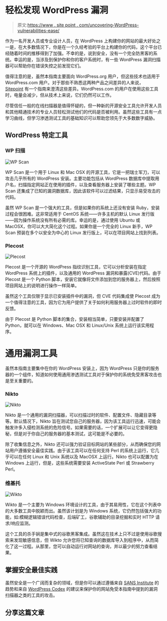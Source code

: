 # 轻松发现 WordPress 漏洞

> 原文:[https://www . site point . com/uncovering-WordPress-vulnerabilities-ease/](https://www.sitepoint.com/uncovering-wordpress-vulnerabilities-ease/)

作为一名开发人员或专业设计人员，在 WordPress 上构建你的网站的最大好处之一是，在大多数情况下，你是在一个久经考验的平台上构建你的代码，这个平台已经随着时间的推移得到了加强。不幸的是，说到安全，没有一个完全防黑客的系统。幸运的是，当涉及到保护你和你的客户系统时，有一些 WordPress 漏洞扫描器可以帮助你在错误失控之前发现它们。

值得注意的是，虽然本指南主要面向 WordPress.org 用户，但这些技术也适用于 WordPress.com 用户。对于那些不熟悉这两种产品之间差异的人来说， [Sitepoint](https://www.sitepoint.com/wordpress-com-vs-wordpress-org/) 有一个指南来澄清这些差异。WordPress.com 的用户在使用这些工具时，电量会减少，但从技术上来说，它们仍然可以工作。

尽管信任一般的在线扫描器是值得怀疑的，但一种新的开源安全工具允许开发人员和其他精通技术的专业人员轻松测试他们的代码是否被利用。虽然这些工具有一点学习曲线，但学习渗透测试工具的基础知识可以帮助您领先于大多数数字威胁。

## WordPress 特定工具

### WP 扫描

![WP Scan](../Images/b8428b0091214c822232a99e13bb740e.png)

WP Scan 是一个用于 Linux 和 Mac OSX 的开源工具，它是一把瑞士军刀，可以攻击几乎所有的 WordPress 安装。主要功能包括从 WordPress 数据库中提取用户名，扫描指定网站正在使用的插件，以及查看服务器上安装了哪些主题。WP Scan 还集成了已知的漏洞数据库，因此该软件可以过滤结果，只显示易受攻击的代码。

虽然 WP Scan 是一个强大的工具，但是如果你的系统上还没有安装 Ruby，安装过程会很困难。这非常适用于 CentOS 系统——许多主机的默认 Linux 发行版——因为操作系统没有所有必需的库。幸运的是，通过使用 Ubuntu 或 MacOSX，你可以大大简化这个过程。如果你是一个完全的 Linux 新手，WP Scan 预装在多个以安全为中心的 Linux 发行版上，可以在项目网站上找到列表。

### Plecost

![Plecost](../Images/9d397b8caf021f03b28e956765a023ba.png)

Plecost 是一个开源的 WordPress 指纹识别工具，它可以分析安装在指定 WordPress 系统上的插件，以及通用的 WordPress 漏洞和暴露(CVE)代码。由于 Plecost 是一个 Python 脚本，安装它就像将文件添加到您的服务器上，然后按照项目网站上的说明进行操作一样简单。

虽然这个工具仅限于显示已安装插件中的漏洞，但 CVE 代码集成使 Plecost 成为一个值得注意的工具，因为它为用户提供了关于如何利用服务器上过时软件的即时反馈。

由于 Plecost 是 Python 脚本的集合，安装相当简单，只要安装并配置了 Python，就可以在 Windows、Mac OSX 和 Linux/Unix 系统上运行该实用程序。

# 通用漏洞工具

虽然本指南主要集中在你的 WordPress 安装上，因为 WordPress 只是你的服务器的一个组件，知道如何使用通用渗透测试工具对于保护你的系统免受黑客攻击也是至关重要的。

### Nikto

![Nikto](../Images/6b4e62ba196c756d10e8748457a59c16.png)

Nikto 是一个通用的漏洞扫描器，可以扫描过时的软件、配置文件、隐藏目录等等。默认情况下，Nikto 旨在测试您自己的服务器，因为该工具运行迅速，可能会触发许多入侵检测系统的危险信号。如果需要的话，一个扩展可以让它变得更隐秘，但是对于你自己的服务器的基本测试，这可能是不必要的。

除了收集信息之外，Nikto 还可以强力验证目标网站的某些部分，从而确保您的网站用户遵循安全最佳实践。由于该工具可以在任何支持 Perl 的系统上运行，它几乎可以在任何 Linux 和 Unix 系统以及 MacOSX 上运行。Nikto 也可以配置为在 Windows 上运行，但是，这些系统需要安装 ActiveState Perl 或 Strawberry Perl。

### 维基托

![Wikto](../Images/edbb39f7a5101c16aaa6a84e48aa7bad.png)

Wikto 是一个主要为 Windows 环境设计的工具，由于其易用性，它在这个列表中的大多数工具中脱颖而出。虽然该计划是为 Windows 系统，它仍然包括强大的功能，如:模糊逻辑错误代码检查，后端矿工，谷歌辅助的目录挖掘和实时 HTTP 请求/响应监测。

这个工具的杀手锏是集中式的谷歌黑客集成。虽然这在技术上只不过是使用谷歌搜索来发现敏感信息，但 Wikto 允许您将已知查询的数据库导入到程序中，从而简化了这一过程。从那里，您可以自动运行对网站的查询，并以最少的努力查看结果。

## 掌握安全最佳实践

虽然安全是一个广阔而复杂的领域，但是你可以通过遵循来自 [SANS Institute](http://www.sans.org/) 的趋势和来自 [WordPress Codex](http://codex.WordPress.org/Hardening_WordPress) 的建议来保护你的网站免受本指南中提到的漏洞扫描器之类的工具的攻击。

## 分享这篇文章
